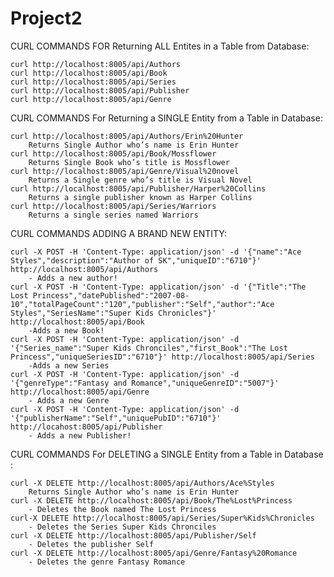 # Project2
CURL COMMANDS FOR Returning ALL Entites in a Table from Database:

	curl http://localhost:8005/api/Authors
	curl http://localhost:8005/api/Book
	curl http://localhost:8005/api/Series
	curl http://localhost:8005/api/Publisher
	curl http://localhost:8005/api/Genre 

CURL COMMANDS For Returning a SINGLE Entity from a Table in Database:

	curl http://localhost:8005/api/Authors/Erin%20Hunter
		Returns Single Author who’s name is Erin Hunter
	curl http://localhost:8005/api/Book/Mossflower
		Returns Single Book who’s title is Mossflower
	curl http://localhost:8005/api/Genre/Visual%20novel
		Returns a Single genre who’s title is Visual Novel
	curl http://localhost:8005/api/Publisher/Harper%20Collins
		Returns a single publisher known as Harper Collins
	curl http://localhost:8005/api/Series/Warriors
		Returns a single series named Warriors

CURL COMMANDS ADDING A BRAND NEW ENTITY:

	curl -X POST -H 'Content-Type: application/json' -d '{"name":"Ace Styles","description":"Author of SK","uniqueID":"6710"}' 		http://localhost:8005/api/Authors
		- Adds a new author!
	curl -X POST -H 'Content-Type: application/json' -d '{"Title":"The Lost Princess","datePublished":"2007-08-10","totalPageCount":"120","publisher":"Self","author":"Ace Styles","SeriesName":"Super Kids Chronicles"}' http://localhost:8005/api/Book
		-Adds a new Book!
	curl -X POST -H 'Content-Type: application/json' -d '{"Series_name":"Super Kids Chronciles","first_Book":"The Lost Princess","uniqueSeriesID":"6710"}' http://localhost:8005/api/Series
		-Adds a new Series
	curl -X POST -H 'Content-Type: application/json' -d '{"genreType":"Fantasy and Romance","uniqueGenreID":"5007"}' http://localhost:8005/api/Genre
		- Adds a new Genre
	curl -X POST -H 'Content-Type: application/json' -d '{"publisherName":"Self","uniquePubID":"6710"}' http://locahost:8005/api/Publisher
		- Adds a new Publisher!

CURL COMMANDS For DELETING a SINGLE Entity from a Table in Database :

	curl -X DELETE http://localhost:8005/api/Authors/Ace%Styles
		Returns Single Author who’s name is Erin Hunter
	curl -X DELETE http://localhost:8005/api/Book/The%Lost%Princess
		- Deletes the Book named The Lost Princess
	curl-X DELETE http://localhost:8005/api/Series/Super%Kids%Chronicles
		- Deletes the Series Super Kids Chronciles
	curl -X DELETE http://localhost:8005/api/Publisher/Self
		- Deletes the publisher Self
	curl -X DELETE http://localhost:8005/api/Genre/Fantasy%20Romance
		- Deletes the genre Fantasy Romance
